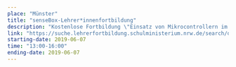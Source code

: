 ```yaml
---
place: "Münster"
title: "senseBox-Lehrer*innenfortbildung"
description: "Kostenlose Fortbildung \"Einsatz von Mikrocontrollern im Unterricht - Programmieren lernen und Messgeräte bauen mit der senseBox\" am Institut für Geoinformatik, Raum 255 Anmeldung per Mail an <a href=\"mailto:info@sensebox.de?subject=Anmeldung Lehrerfortbildung 22.03.2019\">info@sensebox.de</a>"
link: "https://suche.lehrerfortbildung.schulministerium.nrw.de/search/detailedSearch?aid=20003798&sid=senseBox04"
starting-date: 2019-06-07
time: "13:00-16:00"
ending-date: 2019-06-07
---
```

